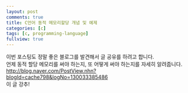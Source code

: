 ```yaml
---
layout: post
comments: true
title: C언어 동적 메모리할당 개념 및 예제
categories: [c]
tags: [c, programming-language]
fullview: true
---
```

이번 포스팅도 정말 좋은 블로그를 발견해서 글 공유를 하려고 합니다.  
언제 동적 할당 메모리를 써야 하는지, 또 어떻게 써야 하는지를 자세히 알려줍니다.  
http://blog.naver.com/PostView.nhn?blogId=cache798&logNo=130033385486  
이 글 강추!
